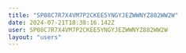 ```yaml
---
title: "SP08C7R7X4VM7P2CKEE5YNGYJEZWWNYZ882WW2W"
date: 2024-07-21T18:38:16.142Z
user: SP08C7R7X4VM7P2CKEE5YNGYJEZWWNYZ882WW2W
layout: "users"
---
```

    